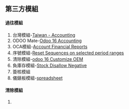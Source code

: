## 第三方模組
#### 過往模組
1. 台灣模組-[Taiwan - Accounting](https://apps.odoo.com/apps/modules/14.0/l10n_tw/)
2. ODOO Mate-[Odoo 16 Accounting](https://apps.odoo.com/apps/modules/16.0/om_account_accountant/)
3. OCA模組-[Account Financial Reports](https://apps.odoo.com/apps/modules/16.0/account_financial_report/)
4. 序號模組-[Reset Sequences on selected period ranges](https://apps.odoo.com/apps/modules/16.0/sequence_reset_period/)
5. 清除模組-[odoo 16 Customize OEM](https://apps.odoo.com/apps/modules/16.0/app_odoo_customize/)
6. 負庫存模組-[Stock Disallow Negative](https://apps.odoo.com/apps/modules/16.0/stock_no_negative/)
7. 簽核模組
8. 儀錶板模組-[spreadsheet](https://github.com/OCA/spreadsheet)

#### 清除模組
1. 


